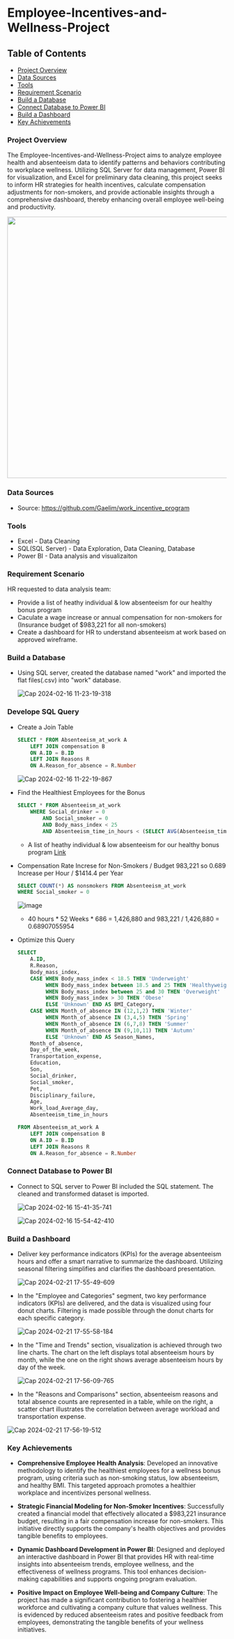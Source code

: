 # Employee-Incentives-and-Wellness-Project

## Table of Contents

 - [Project Overview](#project-overview)
 - [Data Sources](#data-sources)
 - [Tools](#tools)
 - [Requirement Scenario](#requirement-scenario)
 - [Build a Database](#build-a-database)
 - [Connect Database to Power BI](#connect-database-to-power-bi)
 - [Build a Dashboard](#build-a-dashboard)
 - [Key Achievements](#key-achievements)

### Project Overview

The Employee-Incentives-and-Wellness-Project aims to analyze employee health and absenteeism data to identify patterns and behaviors contributing to workplace wellness. Utilizing SQL Server for data management, Power BI for visualization, and Excel for preliminary data cleaning, this project seeks to inform HR strategies for health incentives, calculate compensation adjustments for non-smokers, and provide actionable insights through a comprehensive dashboard, thereby enhancing overall employee well-being and productivity.

<img src="https://github.com/MingyuTheAnalyst/Employee-Incentives-and-Wellness-Project/assets/88122148/307c2924-25a9-453f-9b9b-c598ea954a1f" width="600">

### Data Sources

- Source: https://github.com/Gaelim/work_incentive_program

### Tools

- Excel - Data Cleaning
- SQL(SQL Server) - Data Exploration, Data Cleaning, Database
- Power BI - Data analysis and visualizaiton

### Requirement Scenario

HR requested to data analysis team:
- Provide a list of heathy individual & low absenteeism for our healthy bonus program 
- Caculate a wage increase or annual compensation for non-smokers for (Insurance budget of $983,221 for all non-smokers)
- Create a dashboard for HR to understand absenteeism at work based on approved wireframe.


### Build a Database
 
 - Using SQL server, created the database named "work" and imported the flat files(.csv) into "work" database.

	![Cap 2024-02-16 11-23-19-318](https://github.com/MingyuTheAnalyst/Employee-Incentives-and-Wellness-Project/assets/88122148/c2616dd8-e8d7-4818-9d44-494c7c9c5e16)

### Develope SQL Query

- Create a Join Table
	```SQL
	SELECT * FROM Absenteeism_at_work A
		LEFT JOIN compensation B
		ON A.ID = B.ID
		LEFT JOIN Reasons R
		ON A.Reason_for_absence = R.Number
	```	
	![Cap 2024-02-16 11-22-19-867](https://github.com/MingyuTheAnalyst/Employee-Incentives-and-Wellness-Project/assets/88122148/fa8a7e44-e832-4f0f-a8a0-e2b3fed10886)

 - Find the Healthiest Employees for the Bonus
	```SQL
	SELECT * FROM Absenteeism_at_work
		WHERE Social_drinker = 0 
			AND Social_smoker = 0
			AND Body_mass_index < 25
			AND Absenteeism_time_in_hours < (SELECT AVG(Absenteeism_time_in_hours) FROM Absenteeism_at_work)
	```
	-  A list of heathy individual & low absenteeism for our healthy bonus program [Link](https://github.com/MingyuTheAnalyst/Employee-Incentives-and-Wellness-Project/blob/main/list%20of%20healthiest%20employees%20for%20the%20bonus.csv)
 
- Compensation Rate Increse for Non-Smokers / Budget 983,221 so 0.689 Increase per Hour / $1414.4 per Year
	```SQL
	SELECT COUNT(*) AS nonsmokers FROM Absenteeism_at_work
	WHERE Social_smoker = 0
	```
	![image](https://github.com/MingyuTheAnalyst/Employee-Incentives-and-Wellness-Project/assets/88122148/f335f3d7-38b7-4696-80de-59162600745e)

	- 40 hours * 52 Weeks * 686 = 1,426,880 and 983,221 / 1,426,880 = 0.68907055954
 
 - Optimize this Query
	```SQL
	SELECT
		A.ID,
		R.Reason,
		Body_mass_index,
		CASE WHEN Body_mass_index < 18.5 THEN 'Underweight'
			 WHEN Body_mass_index between 18.5 and 25 THEN 'Healthyweight'
			 WHEN Body_mass_index between 25 and 30 THEN 'Overweight'
			 WHEN Body_mass_index > 30 THEN 'Obese'
			 ELSE 'Unknown' END AS BMI_Category,
		CASE WHEN Month_of_absence IN (12,1,2) THEN 'Winter'
			 WHEN Month_of_absence IN (3,4,5) THEN 'Spring'
			 WHEN Month_of_absence IN (6,7,8) THEN 'Summer'
			 WHEN Month_of_absence IN (9,10,11) THEN 'Autumn'
			 ELSE 'Unknown' END AS Season_Names,
		Month_of_absence,
		Day_of_the_week,
		Transportation_expense,
		Education,
		Son,
		Social_drinker,
		Social_smoker,
		Pet,
		Disciplinary_failure,
		Age,
		Work_load_Average_day,
		Absenteeism_time_in_hours
	
	FROM Absenteeism_at_work A
		LEFT JOIN compensation B
		ON A.ID = B.ID
		LEFT JOIN Reasons R
		ON A.Reason_for_absence = R.Number
	```

### Connect Database to Power BI

- Connect to SQL server to Power BI included the SQL statement. The cleaned and transformed dataset is imported.

	![Cap 2024-02-16 15-41-35-741](https://github.com/MingyuTheAnalyst/Employee-Incentives-and-Wellness-Project/assets/88122148/ebcfe3e2-25e0-4694-98b4-f31ab7f5a25c)
	
 	![Cap 2024-02-16 15-54-42-410](https://github.com/MingyuTheAnalyst/Employee-Incentives-and-Wellness-Project/assets/88122148/34633315-f519-4700-afb5-045c83244812)


### Build a Dashboard

- Deliver key performance indicators (KPIs) for the average absenteeism hours and offer a smart narrative to summarize the dashboard. Utilizing seasonal filtering simplifies and clarifies the dashboard presentation.

	![Cap 2024-02-21 17-55-49-609](https://github.com/MingyuTheAnalyst/Employee-Incentives-and-Wellness-Project/assets/88122148/97211b45-6fcf-4596-845b-21fe314d678c)

- In the "Employee and Categories" segment, two key performance indicators (KPIs) are delivered, and the data is visualized using four donut charts. Filtering is made possible through the donut charts for each specific category.
  
	![Cap 2024-02-21 17-55-58-184](https://github.com/MingyuTheAnalyst/Employee-Incentives-and-Wellness-Project/assets/88122148/c8b8f64c-b2b7-4647-bb47-c41adb98faa7)

- In the "Time and Trends" section, visualization is achieved through two line charts. The chart on the left displays total absenteeism hours by month, while the one on the right shows average absenteeism hours by day of the week.

	![Cap 2024-02-21 17-56-09-765](https://github.com/MingyuTheAnalyst/Employee-Incentives-and-Wellness-Project/assets/88122148/b09d2d2e-bf2d-4a5d-bfa0-118ae1e58eb6)

- In the "Reasons and Comparisons" section, absenteeism reasons and total absence counts are represented in a table, while on the right, a scatter chart illustrates the correlation between average workload and transportation expense.

![Cap 2024-02-21 17-56-19-512](https://github.com/MingyuTheAnalyst/Employee-Incentives-and-Wellness-Project/assets/88122148/782d6d4c-525b-4a76-9cf6-601d10a0c741)


### Key Achievements
- **Comprehensive Employee Health Analysis**: Developed an innovative methodology to identify the healthiest employees for a wellness bonus program, using criteria such as non-smoking status, low absenteeism, and healthy BMI. This targeted approach promotes a healthier workplace and incentivizes personal wellness.

- **Strategic Financial Modeling for Non-Smoker Incentives**: Successfully created a financial model that effectively allocated a $983,221 insurance budget, resulting in a fair compensation increase for non-smokers. This initiative directly supports the company's health objectives and provides tangible benefits to employees.

- **Dynamic Dashboard Development in Power BI**: Designed and deployed an interactive dashboard in Power BI that provides HR with real-time insights into absenteeism trends, employee wellness, and the effectiveness of wellness programs. This tool enhances decision-making capabilities and supports ongoing program evaluation.

- **Positive Impact on Employee Well-being and Company Culture**: The project has made a significant contribution to fostering a healthier workforce and cultivating a company culture that values wellness. This is evidenced by reduced absenteeism rates and positive feedback from employees, demonstrating the tangible benefits of your wellness initiatives.
